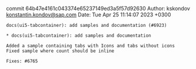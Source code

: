 commit 64b47e4161c043374e65237149ed3a5f57d92630
Author: kskondov <konstantin.kondov@sap.com>
Date:   Tue Apr 25 11:14:07 2023 +0300

    docs(ui5-tabcontainer): add samples and documentation (#6923)
    
    * docs(ui5-tabcontainer): add samples and documentation
    
    Added a sample containing tabs with Icons and tabs without icons
    Fixed sample where count should be inline
    
    Fixes: #6765
